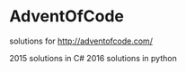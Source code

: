 # AdventOfCode
solutions for http://adventofcode.com/ 

2015 solutions in C#
2016 solutions in python
